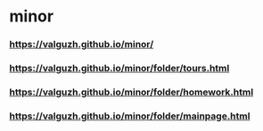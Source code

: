 # minor
### https://valguzh.github.io/minor/
### https://valguzh.github.io/minor/folder/tours.html
### https://valguzh.github.io/minor/folder/homework.html
### https://valguzh.github.io/minor/folder/mainpage.html
